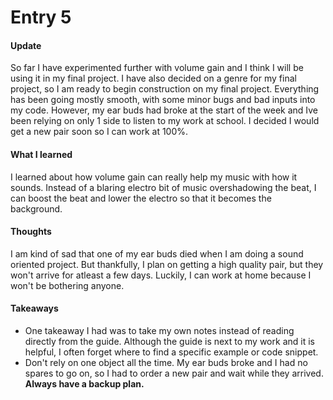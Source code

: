 # Entry 5

#### Update
So far I have experimented further with volume gain and I think I will be using it in my final project. I have also decided on a genre for my final project, so I am ready to begin construction on my final project. Everything has been going mostly smooth, with some minor bugs and bad inputs into my code. However, my ear buds had broke at the start of the week and Ive been relying on only 1 side to listen to my work at school. I decided I would get a new pair soon so I can work at 100%.
#### What I learned
I learned about how volume gain can really help my music with how it sounds. Instead of a blaring electro bit of music overshadowing the beat, I can boost the beat and lower the electro so that it becomes the background.
#### Thoughts
I am kind of sad that one of my ear buds died when I am doing a sound oriented project. But thankfully, I plan on getting a high quality pair, but they won't arrive for atleast a few days. Luckily, I can work at home because I won't be bothering anyone.
#### Takeaways
- One takeaway I had was to take my own notes instead of reading directly from the guide. Although the guide is next to my work and it is helpful, I often forget where to find a specific example or code snippet.
- Don't rely on one object all the time. My ear buds broke and I had no spares to go on, so I had to order a new pair and wait while they arrived. **Always have a backup plan.**